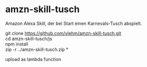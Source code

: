 # amzn-skill-tusch

Amazon Alexa Skill, der bei Start einen Karnevals-Tusch abspielt.

git clone https://github.com/vlehm/amzn-skill-tusch.git <br />
cd amzn-skill-tusch/js <br />
npm install <br />
zip -r ../amzn-skill-tusch.zip * <br />

upload as lambda function <br />